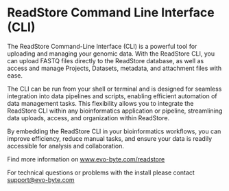 # ReadStore Command Line Interface (CLI)

The ReadStore Command-Line Interface (CLI) is a powerful tool for uploading and managing your genomic data. With the ReadStore CLI, you can upload FASTQ files directly to the ReadStore database, as well as access and manage Projects, Datasets, metadata, and attachment files with ease.

The CLI can be run from your shell or terminal and is designed for seamless integration into data pipelines and scripts, enabling efficient automation of data management tasks. This flexibility allows you to integrate the ReadStore CLI within any bioinformatics application or pipeline, streamlining data uploads, access, and organization within ReadStore.

By embedding the ReadStore CLI in your bioinformatics workflows, you can improve efficiency, reduce manual tasks, and ensure your data is readily accessible for analysis and collaboration.

Find more information on <a href=www.evo-byte.com/readstore>www.evo-byte.com/readstore</a>

For technical questions or problems with the install please contact <a href="mailto:support@evo-byte.com">support@evo-byte.com</a>
